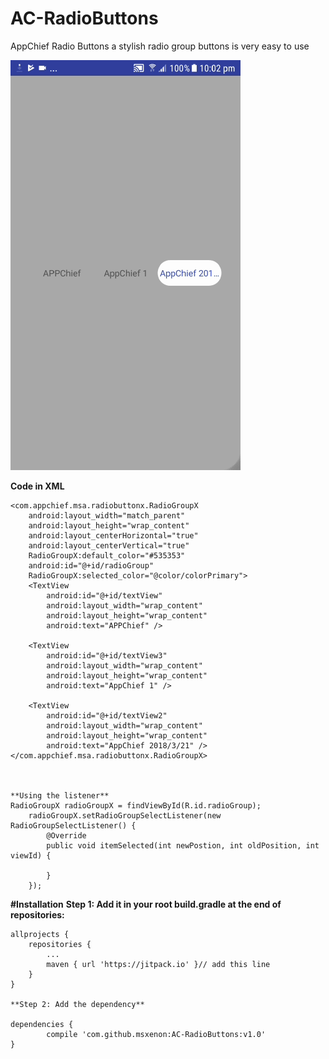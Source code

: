 # AC-RadioButtons
AppChief Radio Buttons a stylish radio group buttons is very easy to use

![alt text](https://github.com/msxenon/AC-RadioButtons/blob/master/2018_03_21_22_02_08_1.gif)

**Code in XML**


    <com.appchief.msa.radiobuttonx.RadioGroupX
        android:layout_width="match_parent"
        android:layout_height="wrap_content"
        android:layout_centerHorizontal="true"
        android:layout_centerVertical="true"
        RadioGroupX:default_color="#535353"
        android:id="@+id/radioGroup"
        RadioGroupX:selected_color="@color/colorPrimary">
        <TextView
            android:id="@+id/textView"
            android:layout_width="wrap_content"
            android:layout_height="wrap_content"
            android:text="APPChief" />

        <TextView
            android:id="@+id/textView3"
            android:layout_width="wrap_content"
            android:layout_height="wrap_content"
            android:text="AppChief 1" />

        <TextView
            android:id="@+id/textView2"
            android:layout_width="wrap_content"
            android:layout_height="wrap_content"
            android:text="AppChief 2018/3/21" />
    </com.appchief.msa.radiobuttonx.RadioGroupX>
    
    
    
    **Using the listener**
    RadioGroupX radioGroupX = findViewById(R.id.radioGroup);
        radioGroupX.setRadioGroupSelectListener(new RadioGroupSelectListener() {
            @Override
            public void itemSelected(int newPostion, int oldPosition, int viewId) {
                
            }
        });
**#Installation**
   **Step 1: Add it in your root build.gradle at the end of repositories:**

	allprojects {
		repositories {
			...
			maven { url 'https://jitpack.io' }// add this line 
		}
	}
    
    **Step 2: Add the dependency**

	dependencies {
	        compile 'com.github.msxenon:AC-RadioButtons:v1.0'
	}
